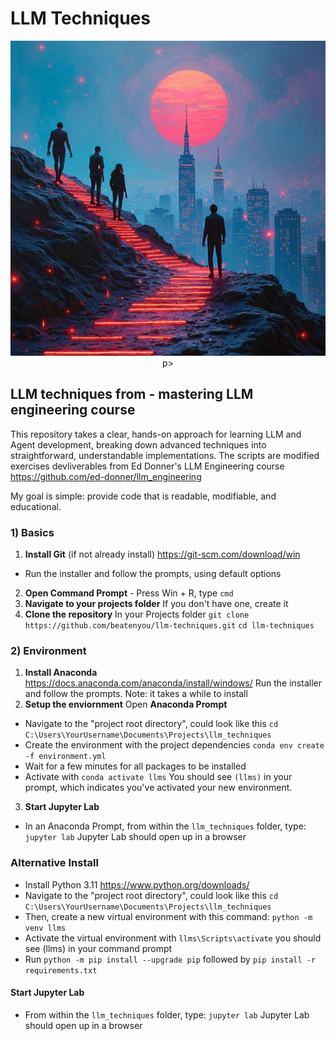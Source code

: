 # LLM Techniques
<p align="center">
    <img src="https://github.com/beatenyou/llm-techniques/blob/main/voyage.png">
p>

## LLM techniques from - mastering LLM engineering course
This repository takes a clear, hands-on approach for learning LLM and Agent development, breaking down advanced techniques into straightforward, understandable implementations. The scripts are modified exercises devliverables from Ed Donner's LLM Engineering course https://github.com/ed-donner/llm_engineering

My goal is simple: provide code that is readable, modifiable, and educational.

### 1) Basics
1. **Install Git** (if not already install) https://git-scm.com/download/win
  * Run the installer and follow the prompts, using default options
2. **Open Command Prompt** - Press Win + R, type `cmd`
3. **Navigate to your projects folder**
If you don't have one, create it
4. **Clone the repository**
In your Projects folder
`git clone https://github.com/beatenyou/llm-techniques.git`
`cd llm-techniques`
### 2) Environment
1. **Install Anaconda** https://docs.anaconda.com/anaconda/install/windows/
Run the installer and follow the prompts. Note: it takes a while to install
2. **Setup the enviornment**
Open **Anaconda Prompt**
  * Navigate to the "project root directory", could look like this `cd C:\Users\YourUsername\Documents\Projects\llm_techniques`
  * Create the environment with the project dependencies `conda env create -f environment.yml`
  * Wait for a few minutes for all packages to be installed
  * Activate with `conda activate llms`
You should see `(llms)` in your prompt, which indicates you've activated your new environment.
3. **Start Jupyter Lab**
  * In an Anaconda Prompt, from within the `llm_techniques` folder, type: `jupyter lab`
Jupyter Lab should open up in a browser
### **Alternative Install**
  * Install Python 3.11 https://www.python.org/downloads/
  * Navigate to the "project root directory", could look like this `cd C:\Users\YourUsername\Documents\Projects\llm_techniques`
  * Then, create a new virtual environment with this command: `python -m venv llms`
  * Activate the virtual environment with `llms\Scripts\activate` you should see (llms) in your command prompt
  * Run `python -m pip install --upgrade pip` followed by `pip install -r requirements.txt`
#### **Start Jupyter Lab**
  * From within the `llm_techniques` folder, type: `jupyter lab`
Jupyter Lab should open up in a browser
